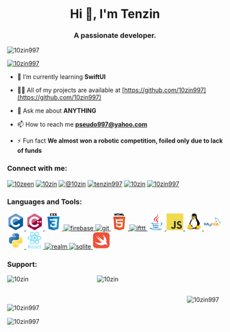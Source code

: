 <h1 align="center">Hi 👋, I'm Tenzin</h1>
<h3 align="center">A passionate developer.</h3>

<p align="left"> <img src="https://komarev.com/ghpvc/?username=10zin997&label=Profile%20views&color=0e75b6&style=flat" alt="10zin997" /> </p>

<p align="left"> <a href="https://github.com/ryo-ma/github-profile-trophy"><img src="https://github-profile-trophy.vercel.app/?username=10zin997" alt="10zin997" /></a> </p>

- 🌱 I’m currently learning **SwiftUI**

- 👨‍💻 All of my projects are available at [https://github.com/10zin997](https://github.com/10zin997)

- 💬 Ask me about **ANYTHING**

- 📫 How to reach me **pseudo997@yahoo.com**

- ⚡ Fun fact **We almost won a robotic competition, foiled only due to lack of funds**

<h3 align="left">Connect with me:</h3>
<p align="left">
<a href="https://twitter.com/10zeen" target="blank"><img align="center" src="https://raw.githubusercontent.com/rahuldkjain/github-profile-readme-generator/master/src/images/icons/Social/twitter.svg" alt="10zeen" height="30" width="40" /></a>
<a href="https://stackoverflow.com/users/10zin" target="blank"><img align="center" src="https://raw.githubusercontent.com/rahuldkjain/github-profile-readme-generator/master/src/images/icons/Social/stack-overflow.svg" alt="10zin" height="30" width="40" /></a>
<a href="https://hashnode.com/@10zin" target="blank"><img align="center" src="https://raw.githubusercontent.com/rahuldkjain/github-profile-readme-generator/master/src/images/icons/Social/hashnode.svg" alt="@10zin" height="30" width="40" /></a>
<a href="https://www.codechef.com/users/tenzin997" target="blank"><img align="center" src="https://cdn.jsdelivr.net/npm/simple-icons@3.1.0/icons/codechef.svg" alt="tenzin997" height="30" width="40" /></a>
<a href="https://www.hackerrank.com/10zin" target="blank"><img align="center" src="https://raw.githubusercontent.com/rahuldkjain/github-profile-readme-generator/master/src/images/icons/Social/hackerrank.svg" alt="10zin" height="30" width="40" /></a>
<a href="https://www.leetcode.com/10zin997" target="blank"><img align="center" src="https://raw.githubusercontent.com/rahuldkjain/github-profile-readme-generator/master/src/images/icons/Social/leet-code.svg" alt="10zin997" height="30" width="40" /></a>
</p>

<h3 align="left">Languages and Tools:</h3>
<p align="left"> <a href="https://www.cprogramming.com/" target="_blank" rel="noreferrer"> <img src="https://raw.githubusercontent.com/devicons/devicon/master/icons/c/c-original.svg" alt="c" width="40" height="40"/> </a> <a href="https://www.w3schools.com/cpp/" target="_blank" rel="noreferrer"> <img src="https://raw.githubusercontent.com/devicons/devicon/master/icons/cplusplus/cplusplus-original.svg" alt="cplusplus" width="40" height="40"/> </a> <a href="https://www.w3schools.com/css/" target="_blank" rel="noreferrer"> <img src="https://raw.githubusercontent.com/devicons/devicon/master/icons/css3/css3-original-wordmark.svg" alt="css3" width="40" height="40"/> </a> <a href="https://firebase.google.com/" target="_blank" rel="noreferrer"> <img src="https://www.vectorlogo.zone/logos/firebase/firebase-icon.svg" alt="firebase" width="40" height="40"/> </a> <a href="https://git-scm.com/" target="_blank" rel="noreferrer"> <img src="https://www.vectorlogo.zone/logos/git-scm/git-scm-icon.svg" alt="git" width="40" height="40"/> </a> <a href="https://www.w3.org/html/" target="_blank" rel="noreferrer"> <img src="https://raw.githubusercontent.com/devicons/devicon/master/icons/html5/html5-original-wordmark.svg" alt="html5" width="40" height="40"/> </a> <a href="https://ifttt.com/" target="_blank" rel="noreferrer"> <img src="https://www.vectorlogo.zone/logos/ifttt/ifttt-ar21.svg" alt="ifttt" width="40" height="40"/> </a> <a href="https://www.java.com" target="_blank" rel="noreferrer"> <img src="https://raw.githubusercontent.com/devicons/devicon/master/icons/java/java-original.svg" alt="java" width="40" height="40"/> </a> <a href="https://developer.mozilla.org/en-US/docs/Web/JavaScript" target="_blank" rel="noreferrer"> <img src="https://raw.githubusercontent.com/devicons/devicon/master/icons/javascript/javascript-original.svg" alt="javascript" width="40" height="40"/> </a> <a href="https://www.linux.org/" target="_blank" rel="noreferrer"> <img src="https://raw.githubusercontent.com/devicons/devicon/master/icons/linux/linux-original.svg" alt="linux" width="40" height="40"/> </a> <a href="https://www.mysql.com/" target="_blank" rel="noreferrer"> <img src="https://raw.githubusercontent.com/devicons/devicon/master/icons/mysql/mysql-original-wordmark.svg" alt="mysql" width="40" height="40"/> </a> <a href="https://www.python.org" target="_blank" rel="noreferrer"> <img src="https://raw.githubusercontent.com/devicons/devicon/master/icons/python/python-original.svg" alt="python" width="40" height="40"/> </a> <a href="https://reactjs.org/" target="_blank" rel="noreferrer"> <img src="https://raw.githubusercontent.com/devicons/devicon/master/icons/react/react-original-wordmark.svg" alt="react" width="40" height="40"/> </a> <a href="https://realm.io/" target="_blank" rel="noreferrer"> <img src="https://raw.githubusercontent.com/bestofjs/bestofjs-webui/8665e8c267a0215f3159df28b33c365198101df5/public/logos/realm.svg" alt="realm" width="40" height="40"/> </a> <a href="https://www.sqlite.org/" target="_blank" rel="noreferrer"> <img src="https://www.vectorlogo.zone/logos/sqlite/sqlite-icon.svg" alt="sqlite" width="40" height="40"/> </a> <a href="https://developer.apple.com/swift/" target="_blank" rel="noreferrer"> <img src="https://raw.githubusercontent.com/devicons/devicon/master/icons/swift/swift-original.svg" alt="swift" width="40" height="40"/> </a> </p>

<h3 align="left">Support:</h3>
<p><a href="https://www.buymeacoffee.com/10zin"> <img align="left" src="https://cdn.buymeacoffee.com/buttons/v2/default-yellow.png" height="50" width="210" alt="10zin" /></a><a href="https://ko-fi.com/10zin"> <img align="left" src="https://cdn.ko-fi.com/cdn/kofi3.png?v=3" height="50" width="210" alt="10zin" /></a></p><br><br>

<p><img align="left" src="https://github-readme-stats.vercel.app/api/top-langs?username=10zin997&show_icons=true&locale=en&layout=compact" alt="10zin997" /></p>

<p>&nbsp;<img align="center" src="https://github-readme-stats.vercel.app/api?username=10zin997&show_icons=true&locale=en" alt="10zin997" /></p>

<p><img align="center" src="https://github-readme-streak-stats.herokuapp.com/?user=10zin997&" alt="10zin997" /></p>
